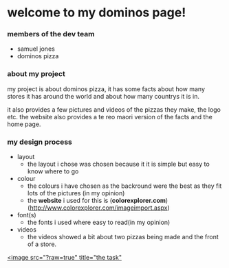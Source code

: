 # welcome to my dominos page!

 ### members of the dev team
- samuel jones
- dominos pizza

### about my project

my project is about dominos pizza, it has some facts about how many
stores it has around the world and about how many countrys it is in.

it also provides a few pictures and videos of the pizzas they make,
the logo etc. the website also provides a te reo maori version of the
facts and the home page.

### my design process

- layout
  * the layout i chose was chosen because it it is simple but easy to know where to go
- colour
  * the colours i have chosen as the backround were the best as they fit lots of the pictures (in my opinion)
  * the **website** i used for this is (**colorexplorer.com**)(http://www.colorexplorer.com/imageimport.aspx)
- font(s)
  * the fonts i used where easy to read(in my opinion)
- videos
  * the videos showed a bit about two pizzas being made and the front of a store.

<a href="task"><image src="?raw=true" title="the task"

